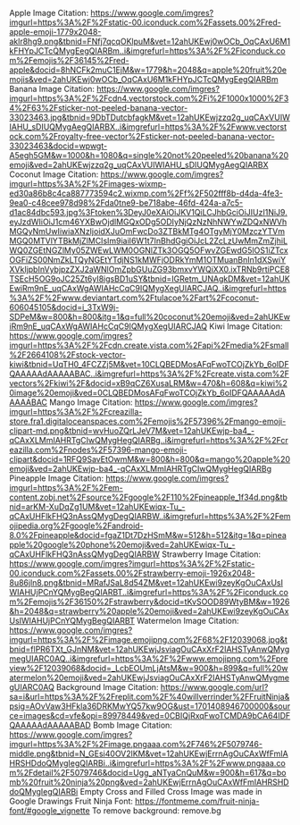 Apple Image Citation: https://www.google.com/imgres?imgurl=https%3A%2F%2Fstatic-00.iconduck.com%2Fassets.00%2Fred-apple-emoji-1779x2048-aklr8hg9.png&tbnid=FNfj7qcqOKlpuM&vet=12ahUKEwj0wOCb_OqCAxU6M1kFHYpJCTcQMygEegQIARBm..i&imgrefurl=https%3A%2F%2Ficonduck.com%2Femojis%2F36145%2Fred-apple&docid=8hNCFk2muC1EjM&w=1779&h=2048&q=apple%20fruit%20emojis&ved=2ahUKEwj0wOCb_OqCAxU6M1kFHYpJCTcQMygEegQIARBm
Banana Image Citation: https://www.google.com/imgres?imgurl=https%3A%2F%2Fcdn4.vectorstock.com%2Fi%2F1000x1000%2F34%2F63%2Fsticker-not-peeled-banana-vector-33023463.jpg&tbnid=9DbTDutcbfagkM&vet=12ahUKEwjzzq2g_uqCAxVUIWIAHU_sDIUQMygAegQIARBX..i&imgrefurl=https%3A%2F%2Fwww.vectorstock.com%2Froyalty-free-vector%2Fsticker-not-peeled-banana-vector-33023463&docid=wpwgt-A5egh5GM&w=1000&h=1080&q=single%20not%20peeled%20banana%20emoji&ved=2ahUKEwjzzq2g_uqCAxVUIWIAHU_sDIUQMygAegQIARBX
Coconut Image Citation: https://www.google.com/imgres?imgurl=https%3A%2F%2Fimages-wixmp-ed30a86b8c4ca887773594c2.wixmp.com%2Ff%2F502fff8b-d4da-4fe3-9ea0-c48cee978d98%2Fda0tne9-be718abe-46fd-424a-a7c5-d1ac84dbc593.jpg%3Ftoken%3DeyJ0eXAiOiJKV1QiLCJhbGciOiJIUzI1NiJ9.eyJzdWIiOiJ1cm46YXBwOjdlMGQxODg5ODIyNjQzNzNhNWYwZDQxNWVhMGQyNmUwIiwiaXNzIjoidXJuOmFwcDo3ZTBkMTg4OTgyMjY0MzczYTVmMGQ0MTVlYTBkMjZlMCIsIm9iaiI6W1t7InBhdGgiOiJcL2ZcLzUwMmZmZjhiLWQ0ZGEtNGZlMy05ZWEwLWM0OGNlZTk3OGQ5OFwvZGEwdG5lOS1iZTcxOGFiZS00NmZkLTQyNGEtYTdjNS1kMWFjODRkYmM1OTMuanBnIn1dXSwiYXVkIjpbInVybjpzZXJ2aWNlOmZpbGUuZG93bmxvYWQiXX0.ixTRNb9rtiPCE8TSEcH5OG9oJC25Zt6yI8igsBD1uSY&tbnid=IGRetm_UNAgkDM&vet=12ahUKEwiRm9nE_uqCAxWgAWIAHcCqC9IQMygXegUIARCJAQ..i&imgrefurl=https%3A%2F%2Fwww.deviantart.com%2Ftulacoe%2Fart%2Fcoconut-606045105&docid=i_3TxW9j-SDPeM&w=800&h=800&itg=1&q=full%20coconut%20emoji&ved=2ahUKEwiRm9nE_uqCAxWgAWIAHcCqC9IQMygXegUIARCJAQ
Kiwi Image Citation: https://www.google.com/imgres?imgurl=https%3A%2F%2Fcdn.create.vista.com%2Fapi%2Fmedia%2Fsmall%2F2664108%2Fstock-vector-kiwi&tbnid=UqTH0_4FCZZj5M&vet=10CLQBEDMosAFqFwoTCOjZkYb_6oIDFQAAAAAdAAAAABAC..i&imgrefurl=https%3A%2F%2Fcreate.vista.com%2Fvectors%2Fkiwi%2F&docid=xB9qCZ6XusaLRM&w=470&h=608&q=kiwi%20image%20emoji&ved=0CLQBEDMosAFqFwoTCOjZkYb_6oIDFQAAAAAdAAAAABAC
Mango Image Citation: https://www.google.com/imgres?imgurl=https%3A%2F%2Fcreazilla-store.fra1.digitaloceanspaces.com%2Femojis%2F57396%2Fmango-emoji-clipart-md.png&tbnid=wvHuoZQrLJeV7M&vet=12ahUKEwjp-ba4_-qCAxXLMmIAHRTgCIwQMygHegQIARBg..i&imgrefurl=https%3A%2F%2Fcreazilla.com%2Fnodes%2F57396-mango-emoji-clipart&docid=1RFQ9SavEtOwmM&w=800&h=800&q=mango%20apple%20emoji&ved=2ahUKEwjp-ba4_-qCAxXLMmIAHRTgCIwQMygHegQIARBg
Pineapple Image Citation: https://www.google.com/imgres?imgurl=https%3A%2F%2Fem-content.zobj.net%2Fsource%2Fgoogle%2F110%2Fpineapple_1f34d.png&tbnid=arKM-XuDqZg1UM&vet=12ahUKEwiqx-Tu_-qCAxUHFlkFHQ3nAssQMygDegQIARBW..i&imgrefurl=https%3A%2F%2Femojipedia.org%2Fgoogle%2Fandroid-8.0%2Fpineapple&docid=fgaZ1Dt7DzHSmM&w=512&h=512&itg=1&q=pineapple%20google%20phone%20emoji&ved=2ahUKEwiqx-Tu_-qCAxUHFlkFHQ3nAssQMygDegQIARBW
Strawberry Image Citation: https://www.google.com/imgres?imgurl=https%3A%2F%2Fstatic-00.iconduck.com%2Fassets.00%2Fstrawberry-emoji-1926x2048-8u86jln8.png&tbnid=MRafJSaL8d54ZM&vet=12ahUKEwi9zeyKgOuCAxUsIWIAHUjPCnYQMygBegQIARBT..i&imgrefurl=https%3A%2F%2Ficonduck.com%2Femojis%2F36150%2Fstrawberry&docid=tKvSOOD89WtyBM&w=1926&h=2048&q=strawberry%20apple%20emoji&ved=2ahUKEwi9zeyKgOuCAxUsIWIAHUjPCnYQMygBegQIARBT
Watermelon Image Citation: https://www.google.com/imgres?imgurl=https%3A%2F%2Fimage.emojipng.com%2F68%2F12039068.jpg&tbnid=flPR6TXt_GJnNM&vet=12ahUKEwjJsviagOuCAxXrF2IAHSTyAnwQMygmegUIARC0AQ..i&imgrefurl=https%3A%2F%2Fwww.emojipng.com%2Fpreview%2F12039068&docid=_LcbEOUmLjAtsM&w=900&h=899&q=full%20watermelon%20emoji&ved=2ahUKEwjJsviagOuCAxXrF2IAHSTyAnwQMygmegUIARC0AQ
Background Image Citation: https://www.google.com/url?sa=i&url=https%3A%2F%2Freplit.com%2F%40willverrinder%2FFruitNinja&psig=AOvVaw3HFkla36DRKMwYQ57kw9OG&ust=1701408946700000&source=images&cd=vfe&opi=89978449&ved=0CBIQjRxqFwoTCMDA9bCA64IDFQAAAAAdAAAAABAD
Bomb Image Citation: https://www.google.com/imgres?imgurl=https%3A%2F%2Fimage.pngaaa.com%2F746%2F5079746-middle.png&tbnid=N_GEsi40OV2lKM&vet=12ahUKEwjErrnAgOuCAxWfFmIAHRSHDdoQMygIegQIARBi..i&imgrefurl=https%3A%2F%2Fwww.pngaaa.com%2Fdetail%2F5079746&docid=Ugg_aNTyaCnQuM&w=900&h=617&q=bomb%20fruit%20ninja%20png&ved=2ahUKEwjErrnAgOuCAxWfFmIAHRSHDdoQMygIegQIARBi
Empty Cross and Filled Cross Image was made in Google Drawings
Fruit Ninja Font: https://fontmeme.com/fruit-ninja-font/#google_vignette 
To remove background: remove.bg


